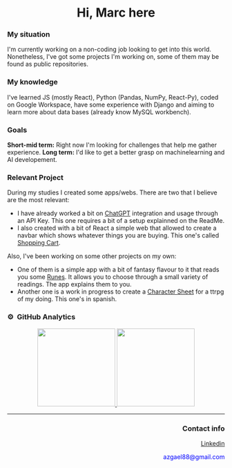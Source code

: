 <h1 align="center" >Hi, Marc here</h1>

### My situation
I'm currently working on a non-coding job looking to get into this world. Nonetheless, I've got some projects I'm working on, some of them may be found as public repositories. 

### My knowledge
I've learned JS (mostly React), Python (Pandas, NumPy, React-Py), coded on Google Workspace, have some experience with Django and aiming to learn more about data bases (already know MySQL workbench).

### Goals
**Short-mid term:** Right now I'm looking for challenges that help me gather experience.
**Long term:** I'd like to get a better grasp on machinelearning and AI developement. 

### Relevant Project
During my studies I created some apps/webs. There are two that I believe are the most relevant:
* I have already worked a bit on <a href="https://github.com/MMRos/ChatGPT_Python">ChatGPT</a> integration and usage through an API Key. This one requires a bit of a setup explainned on the ReadMe.  
* I also created with a bit of React a simple web that allowed to create a navbar which shows whatever things you are buying. This one's called <a href="https://github.com/MMRos/Shopping-Cart">Shopping Cart</a>.

Also, I've been working on some other projects on my own:
* One of them is a simple app with a bit of fantasy flavour to it that reads you some <a href="https://github.com/MMRos/runes_LN_python">Runes</a>. It allows you to choose through a small variety of readings. The app explains them to you. 
* Another one is a work in progress to create a <a href="https://github.com/MMRos/hoja_ln2">Character Sheet</a> for a ttrpg of my doing. This one's in spanish.


### ⚙️ &nbsp;GitHub Analytics

<p align="center">
<a href="https://github.com/MMRos">
  <img height="180em" src="https://github-readme-stats-eight-theta.vercel.app/api?username=MMRos&show_icons=true&theme=algolia&include_all_commits=true&count_private=true"/>
  <img height="180em" src="https://github-readme-stats-eight-theta.vercel.app/api/top-langs/?username=MMRos&layout=compact&langs_count=8&theme=algolia"/>
</a>
</p>

___
<div align="right" >
<h3>Contact info</h3>
<ul><a href="https://www.linkedin.com/in/marcmr88/">Linkedin</a></ul>
<div style="color:blue">azgael88@gmail.com</div>
</div>
